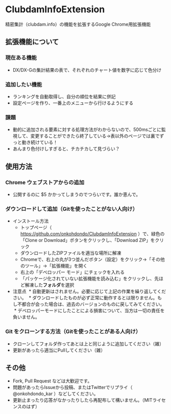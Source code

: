 # ClubdamInfoExtension
精密集計（clubdam.info）の機能を拡張するGoogle Chrome用拡張機能

## 拡張機能について
### 現在ある機能
* DX/DX-Gの集計結果の表で、それぞれのチャート値を数字に応じて色分け

### 追加したい機能
* ランキングを自動取得し、自分の順位を結果に併記
* 設定ページを作り、一番上のメニューから行けるようにする

### 課題
* 動的に追加される要素に対する処理方法がわからないので、500msごとに監視して、変更することができたら終了している→表以外のページでは裏でずっと動き続けている！
* あんまり色付けしすぎると、チカチカして見づらい？

## 使用方法
### Chrome ウェブストアからの追加
* 公開するのに $5 かかってしまうのでつらいです。誰か恵んで。

### ダウンロードして追加（Gitを使ったことがない人向け）
* インストール方法 
  * トップページ（ https://github.com/onkohdondo/ClubdamInfoExtension ）で、緑色の「Clone or Download」ボタンをクリックし、「Download ZIP」をクリック
  * ダウンロードしたZIPファイルを適当な場所に解凍
  * Chromeで、右上の丸が3つ並んだボタン（設定）をクリック→「その他のツール」→「拡張機能」を開く
  * 右上の「デベロッパー モード」にチェックを入れる
  * 「パッケージ化されていない拡張機能を読み込む」をクリックし、先ほど解凍した**フォルダ**を選択
* 注意点
  * 自動更新はされません。必要に応じて上記の作業を繰り返してください。
  * ダウンロードしたものが必ず正常に動作するとは限りません。もし不都合が会った場合は、過去のバージョンのものに戻してみてください。
  * デベロッパーモードにしたことによる損害について、当方は一切の責任を負いません。

### Git をクローンする方法（Gitを使ったことがある人向け）
* クローンしてフォルダ作ってあとは上と同じように追加してください（雑）
* 更新があったら適当にPullしてください（雑）

## その他
* Fork, Pull Request などは大歓迎です。
* 問題があったらIssueから投稿、またはTwitterでリプライ（ @onkohdondo_kar ）などしてください。
* 更新止まったり応答がなかったりしたら再配布して構いません。（MITライセンスのはず）
